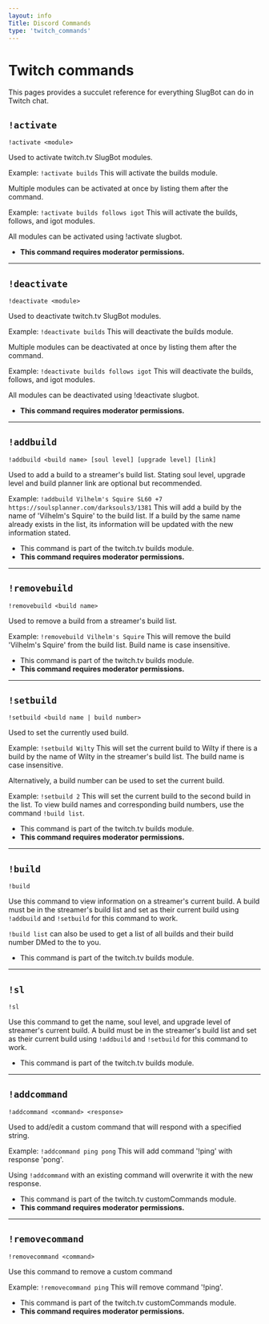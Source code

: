 ```yaml
---
layout: info
Title: Discord Commands
type: 'twitch_commands'
---
```


# Twitch commands

This pages provides a succulet reference for everything SlugBot can do in Twitch chat.

## `!activate`

```
!activate <module>
```

Used to activate twitch.tv SlugBot modules.

Example: `!activate builds`
This will activate the builds module. 

Multiple modules can be activated at once by listing them after the command.

Example: `!activate builds follows igot` This will activate the builds, follows, and igot modules.

All modules can be activated using !activate slugbot.

- __This command requires moderator permissions.__

---

## `!deactivate`

```
!deactivate <module>
```

Used to deactivate twitch.tv SlugBot modules.

Example: `!deactivate builds` This will deactivate the builds module.

Multiple modules can be deactivated at once by listing them after the command.

Example: `!deactivate builds follows igot`
This will deactivate the builds, follows, and igot modules.

All modules can be deactivated using !deactivate slugbot.

- __This command requires moderator permissions.__

---

## `!addbuild`

```
!addbuild <build name> [soul level] [upgrade level] [link]
```

Used to add a build to a streamer's build list. Stating soul level, upgrade level and build planner link are optional but recommended.

Example: `!addbuild Vilhelm's Squire SL60 +7 https://soulsplanner.com/darksouls3/1381`
This will add a build by the name of 'Vilhelm's Squire' to the build list. If a build by the same name already exists in the list, its information will be updated with the new information stated.

- This command is part of the twitch.tv builds module.
- __This command requires moderator permissions.__

---

## `!removebuild`

```
!removebuild <build name>
```

Used to remove a build from a streamer's build list.

Example: `!removebuild Vilhelm's Squire`
This will remove the build 'Vilhelm's Squire' from the build list. Build name is case insensitive.

- This command is part of the twitch.tv builds module.
- __This command requires moderator permissions.__

---

## `!setbuild`

```
!setbuild <build name | build number>
```

Used to set the currently used build.

Example: `!setbuild Wilty`
This will set the current build to Wilty if there is a build by the name of Wilty in the streamer's build list. The build name is case insensitive.

Alternatively, a build number can be used to set the current build.

Example: `!setbuild 2`
This will set the current build to the second build in the list. To view build names and corresponding build numbers, use the command `!build list`.

- This command is part of the twitch.tv builds module.
- __This command requires moderator permissions.__

---

## `!build`

```
!build
```

Use this command to view information on a streamer's current build. A build must be in the streamer's build list and set as their current build using `!addbuild` and `!setbuild` for this command to work.

`!build list` can also be used to get a list of all builds and their build number DMed to the to you.

- This command is part of the twitch.tv builds module.

---

## `!sl`

```
!sl
```

Use this command to get the name, soul level, and upgrade level of streamer's current build. A build must be in the streamer's build list and set as their current build using `!addbuild` and `!setbuild` for this command to work.

- This command is part of the twitch.tv builds module.

---

## `!addcommand`

```
!addcommand <command> <response>
```

Used to add/edit a custom command that will respond with a specified string.

Example: `!addcommand ping pong`
This will add command '!ping' with response 'pong'.

Using `!addcommand` with an existing command will overwrite it with the new response.

- This command is part of the twitch.tv customCommands module.
- __This command requires moderator permissions.__

---

## `!removecommand`

```
!removecommand <command>
```

Use this command to remove a custom command

Example: `!removecommand ping`
This will remove command '!ping'.

- This command is part of the twitch.tv customCommands module.
- __This command requires moderator permissions.__